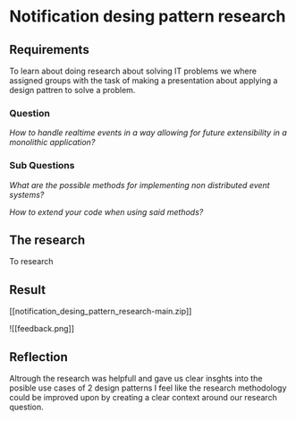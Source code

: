 # Notification desing pattern research

## Requirements
To learn about doing research about solving IT problems we where assigned groups with the task of making a presentation about applying a design pattren to solve a problem.

### Question
*How to handle realtime events in a way allowing for future extensibility in a monolithic application?*

### Sub Questions

*What are the possible methods for implementing non distributed event systems?*

*How to extend your code when using said methods?*

## The research
To research

## Result
[[notification_desing_pattern_research-main.zip]]

![[feedback.png]]

## Reflection
Altrough the research was helpfull and gave us clear insghts into the posible use cases of 2 design patterns I feel like the research methodology could be improved upon by creating a clear context around our research question.
